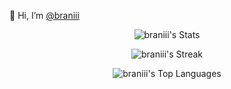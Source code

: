 👋 Hi, I’m [@braniii](https://braniii.github.io/)

<p align="center">
  <img src="https://github-readme-stats.vercel.app/api?username=braniii&theme=graywhite&show_icons=true&hide_border=false&count_private=true" alt="braniii's Stats">
</p>
<p align="center">
  <img src="https://github-readme-streak-stats.herokuapp.com/?user=braniii&theme=graywhite&hide_border=false" alt="braniii's Streak">
</p>
<p align="center">
  <img src="https://github-readme-stats.vercel.app/api/top-langs/?username=braniii&theme=graywhite&show_icons=true&hide_border=false&layout=compact" alt="braniii's Top Languages">
</p>
